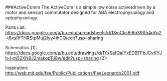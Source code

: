 
###ActiveComm
The ActiveCom is a simple low noise active(driven by a motor and sensor) commutator designed for ABA electrophysiology and optophysiology.


Parts List:
https://docs.google.com/a/bu.edu/spreadsheets/d/18mCksBi6qS9Ah4pYq2-t6xsRfTHRStpMuj2Iyy4ihCQ/edit?usp=sharing

Schematics
(1): https://docs.google.com/a/bu.edu/drawings/d/1YxSafQaIYxEDBTFbJCvKYJh-I-m52XN8J2makgpTJ8w/edit?usp=sharing
(2):



Inspiration:
http://web.mit.edu/fee/Public/Publications/FeeLeonardo2001.pdf
